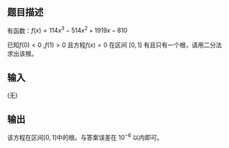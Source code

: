 ## 题目描述

有函数：$f(x)=114x^3-514x^2+1919x-810$

已知$f(0)\lt 0$ ,$f(1)\gt 0$ 且方程$f(x)=0$ 在区间 $[0,1]$ 有且只有一个根，请用二分法求出该根。

## 输入

(无)

## 输出

该方程在区间$[0,1]$中的根。与答案误差在 $10^{-6}$ 以内即可。
